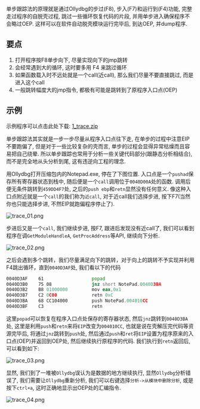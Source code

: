 单步跟踪法的原理就是通过Ollydbg的步过(F8), 步入(F7)和运行到(F4)功能, 完整走过程序的自脱壳过程, 跳过一些循环恢复代码的片段, 并用单步进入确保程序不会略过OEP. 这样可以在软件自动脱壳模块运行完毕后, 到达OEP, 并dump程序. 

## 要点

1. 打开程序按F8单步向下, 尽量实现向下的jmp跳转
2. 会经常遇到大的循环, 这时要多用 F4 来跳过循环
3. 如果函数载入时不远处就是一个call(近call), 那么我们尽量不要直接跳过, 而是进入这个call
4. 一般跳转幅度大的jmp指令, 都极有可能是跳转到了原程序入口点(OEP)

## 示例

示例程序可以点击此处下载: [1_trace.zip](/reverse/unpack/example/1_trace.zip)

单步跟踪法其实就是一步一步尽量从程序入口点往下走, 在单步的过程中注意EIP不要跑偏了, 但是对于一些比较复杂的壳而言, 单步的过程会显得异常枯燥而且容易把自己绕晕. 所以单步跟踪也常用于分析一些关键代码部分(跟静态分析相结合), 而不是完全地从头分析到尾, 这有违逆向工程的理念. 

用Ollydbg打开压缩包内的Notepad.exe, 停在了下图位置. 入口点是一个`pushad`保存所有寄存器状态到栈中, 随后便是一个`call`调用位于`0040D00A`处的函数. 调用后便无条件跳转到`459DD4F7`处, 之后的`push ebp`和`retn`显然没有任何意义. 像这种入口点附近就是一个`call`的我们称为`近call`, 对于近call我们选择步进, 按下F7(当然你也只能选择步进, 不然EIP就跑偏程序停止了). 

![trace_01.png](/reverse/unpack/figure/trace_01.png)

步进后又是一个`call`, 我们继续步进, 按F7, 跟进后发现没有近call了, 我们可以看到程序在调`GetModuleHandleA`, `GetProcAddress`等API, 继续向下分析. 

![trace_02.png](/reverse/unpack/figure/trace_02.png)

之后会遇到多个跳转，我们尽量满足向下的跳转，对于向上的跳转不予实现并利用F4跳出循环，直到`0040D3AF`处, 我们看以下的代码

``` asm
0040D3AF    61              	popad
0040D3B0    75 08           	jnz short NotePad.0040D3BA
0040D3B2    B8 01000000    	    mov eax,0x1
0040D3B7    C2 0C00         	retn 0xC
0040D3BA    68 CC104000     	push NotePad.004010CC
0040D3BF    C3              	retn
```

这里`popad`可以恢复在程序入口点处保存的寄存器状态, 然后`jnz`跳转到`0040D3BA`处, 这里是利用`push`和`retn`来将`EIP`改变为`004010CC`, 也就是说在壳解压完代码等资源完毕后, 将通过`jnz`跳转到`push`处, 然后通过`push`和`ret`将`EIP`设置为程序原来的入口点(OEP)并返回到OEP处, 然后继续执行原程序的代码. 我们执行到`retn`返回后, 可以看到如下:

![trace_03.png](/reverse/unpack/figure/trace_03.png)

显然, 我们到了一堆被`Ollydbg`误认为是数据的地方继续执行, 显然`Ollydbg`分析错误了, 我们需要让`Ollydbg`重新分析, 我们可以右键选择`分析->从模块中删除分析`, 或是按下`ctrl+a`, 这时正确地显示出OEP处的汇编指令. 

![trace_04.png](/reverse/unpack/figure/trace_04.png)